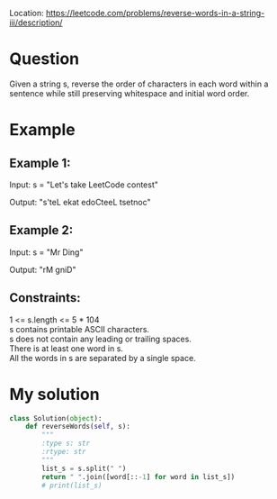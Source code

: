 Location: https://leetcode.com/problems/reverse-words-in-a-string-iii/description/
# Question
Given a string s, reverse the order of characters in each word within a sentence while still preserving whitespace and initial word order.

 
# Example

## Example 1:

Input: s = "Let's take LeetCode contest"

Output: "s'teL ekat edoCteeL tsetnoc"

## Example 2:

Input: s = "Mr Ding"

Output: "rM gniD"
## Constraints:

1 <= s.length <= 5 * 104\
s contains printable ASCII characters.\
s does not contain any leading or trailing spaces.\
There is at least one word in s.\
All the words in s are separated by a single space.
 

# My solution 
```python
class Solution(object):
    def reverseWords(self, s):
        """
        :type s: str
        :rtype: str
        """
        list_s = s.split(" ")
        return " ".join([word[::-1] for word in list_s])
        # print(list_s)
```
